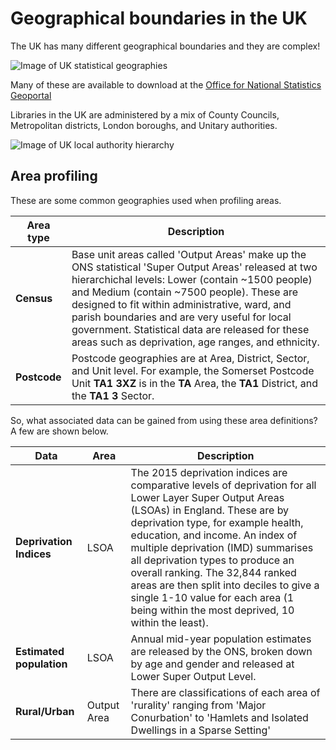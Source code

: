 Geographical boundaries in the UK
=================================

The UK has many different geographical boundaries and they are complex!

![Image of UK statistical geographies](https://raw.githubusercontent.com/LibrariesHacked/geography-librarydata/master/images/Geographies.png)

Many of these are available to download at the [Office for National Statistics Geoportal](http://geoportal.statistics.gov.uk/)

Libraries in the UK are administered by a mix of County Councils, Metropolitan districts, London boroughs, and Unitary authorities.

![Image of UK local authority hierarchy](https://raw.githubusercontent.com/LibrariesHacked/geography-librarydata/master/images/local-government-hierarchy.gif)

Area profiling
--------------

These are some common geographies used when profiling areas.

| Area type | Description |
| --------- | ----------- |
| **Census** | Base unit areas called 'Output Areas' make up the ONS statistical 'Super Output Areas' released at two hierarchichal levels: Lower (contain ~1500 people) and Medium (contain ~7500 people).  These are designed to fit within administrative, ward, and parish boundaries and are very useful for local government. Statistical data are released for these areas such as deprivation, age ranges, and ethnicity. |
| **Postcode** | Postcode geographies are at Area, District, Sector, and Unit level.  For example, the Somerset Postcode Unit **TA1 3XZ** is in the **TA** Area, the **TA1** District, and the **TA1 3** Sector. |

So, what associated data can be gained from using these area definitions? A few are shown below.

| Data | Area | Description |
| ---- | ---- | ----------- |
| **Deprivation Indices** | LSOA | The 2015 deprivation indices are comparative levels of deprivation for all Lower Layer Super Output Areas (LSOAs) in England.  These are by deprivation type, for example health, education, and income.  An index of multiple deprivation (IMD) summarises all deprivation types to produce an overall ranking.  The 32,844 ranked areas are then split into deciles to give a single 1-10 value for each area (1 being within the most deprived, 10 within the least). |
| **Estimated population** | LSOA | Annual mid-year population estimates are released by the ONS, broken down by age and gender and released at Lower Super Output Level. |
| **Rural/Urban** | Output Area | There are classifications of each area of 'rurality' ranging from 'Major Conurbation' to 'Hamlets and Isolated Dwellings in a Sparse Setting' |